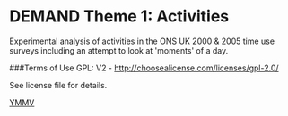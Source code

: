 DEMAND Theme 1: Activities
==================

Experimental analysis of activities in the ONS UK 2000 & 2005 time use surveys including an attempt to look at 'moments' of a day.

###Terms of Use
GPL: V2 - http://choosealicense.com/licenses/gpl-2.0/

See license file for details.

[YMMV](http://en.wiktionary.org/wiki/YMMV)

